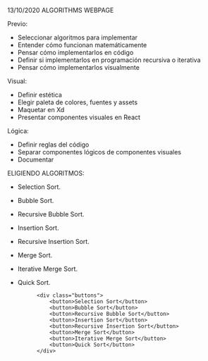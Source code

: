 13/10/2020
ALGORITHMS WEBPAGE

Previo:
- Seleccionar algoritmos para implementar
- Entender cómo funcionan matemáticamente
- Pensar cómo implementarlos en código
- Definir si implementarlos en programación recursiva o iterativa
- Pensar cómo implementarlos visualmente

Visual:
- Definir estética
- Elegir paleta de colores, fuentes y assets
- Maquetar en Xd
- Presentar componentes visuales en React

Lógica:
- Definir reglas del código
- Separar componentes lógicos de componentes visuales
- Documentar


ELIGIENDO ALGORITMOS:
- Selection Sort.
- Bubble Sort.
- Recursive Bubble Sort.
- Insertion Sort.
- Recursive Insertion Sort.
- Merge Sort.
- Iterative Merge Sort.
- Quick Sort.


            <div class="buttons">
                <button>Selection Sort</button>
                <button>Bubble Sort</button>
                <button>Recursive Bubble Sort</button>
                <button>Insertion Sort</button>
                <button>Recursive Insertion Sort</button>
                <button>Merge Sort</button>
                <button>Iterative Merge Sort</button>
                <button>Quick Sort</button>
            </div>